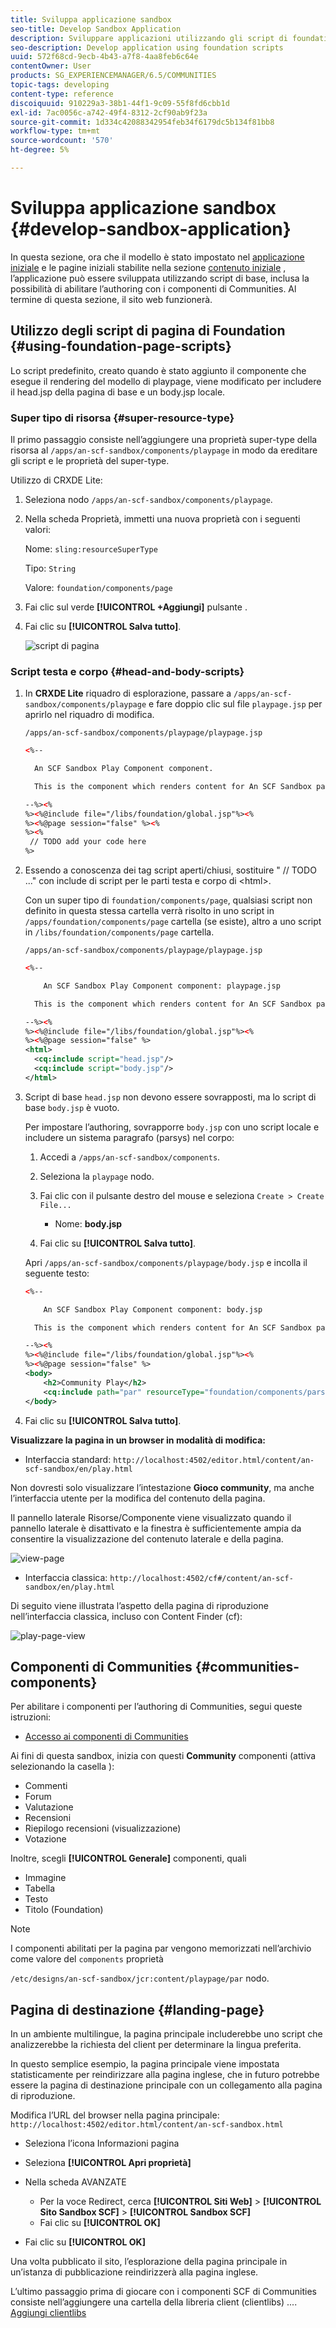 ```yaml
---
title: Sviluppa applicazione sandbox
seo-title: Develop Sandbox Application
description: Sviluppare applicazioni utilizzando gli script di foundation
seo-description: Develop application using foundation scripts
uuid: 572f68cd-9ecb-4b43-a7f8-4aa8feb6c64e
contentOwner: User
products: SG_EXPERIENCEMANAGER/6.5/COMMUNITIES
topic-tags: developing
content-type: reference
discoiquuid: 910229a3-38b1-44f1-9c09-55f8fd6cbb1d
exl-id: 7ac0056c-a742-49f4-8312-2cf90ab9f23a
source-git-commit: 1d334c42088342954feb34f6179dc5b134f81bb8
workflow-type: tm+mt
source-wordcount: '570'
ht-degree: 5%

---
```


# Sviluppa applicazione sandbox  {#develop-sandbox-application}

In questa sezione, ora che il modello è stato impostato nel [applicazione iniziale](initial-app.md) e le pagine iniziali stabilite nella sezione [contenuto iniziale](initial-content.md) , l’applicazione può essere sviluppata utilizzando script di base, inclusa la possibilità di abilitare l’authoring con i componenti di Communities. Al termine di questa sezione, il sito web funzionerà.

## Utilizzo degli script di pagina di Foundation {#using-foundation-page-scripts}

Lo script predefinito, creato quando è stato aggiunto il componente che esegue il rendering del modello di playpage, viene modificato per includere il head.jsp della pagina di base e un body.jsp locale.

### Super tipo di risorsa {#super-resource-type}

Il primo passaggio consiste nell’aggiungere una proprietà super-type della risorsa al `/apps/an-scf-sandbox/components/playpage` in modo da ereditare gli script e le proprietà del super-type.

Utilizzo di CRXDE Lite:

1. Seleziona nodo `/apps/an-scf-sandbox/components/playpage`.
1. Nella scheda Proprietà, immetti una nuova proprietà con i seguenti valori:

   Nome: `sling:resourceSuperType`

   Tipo: `String`

   Valore: `foundation/components/page`

1. Fai clic sul verde **[!UICONTROL +Aggiungi]** pulsante .
1. Fai clic su **[!UICONTROL Salva tutto]**.

   ![script di pagina](assets/page-script.png)

### Script testa e corpo {#head-and-body-scripts}

1. In **CRXDE Lite** riquadro di esplorazione, passare a `/apps/an-scf-sandbox/components/playpage` e fare doppio clic sul file `playpage.jsp` per aprirlo nel riquadro di modifica.

   `/apps/an-scf-sandbox/components/playpage/playpage.jsp`

   ```xml
   <%--
   
     An SCF Sandbox Play Component component.
   
     This is the component which renders content for An SCF Sandbox page.
   
   --%><%
   %><%@include file="/libs/foundation/global.jsp"%><%
   %><%@page session="false" %><%
   %><%
    // TODO add your code here
   %>
   ```

1. Essendo a conoscenza dei tag script aperti/chiusi, sostituire &quot; // TODO ...&quot; con include di script per le parti testa e corpo di &lt;html>.

   Con un super tipo di `foundation/components/page`, qualsiasi script non definito in questa stessa cartella verrà risolto in uno script in `/apps/foundation/components/page` cartella (se esiste), altro a uno script in `/libs/foundation/components/page` cartella.

   `/apps/an-scf-sandbox/components/playpage/playpage.jsp`

   ```xml
   <%--
   
       An SCF Sandbox Play Component component: playpage.jsp
   
     This is the component which renders content for An SCF Sandbox page.
   
   --%><%
   %><%@include file="/libs/foundation/global.jsp"%><%
   %><%@page session="false" %>
   <html>
     <cq:include script="head.jsp"/>
     <cq:include script="body.jsp"/>
   </html>
   ```

1. Script di base `head.jsp` non devono essere sovrapposti, ma lo script di base `body.jsp` è vuoto.

   Per impostare l’authoring, sovrapporre `body.jsp` con uno script locale e includere un sistema paragrafo (parsys) nel corpo:

   1. Accedi a `/apps/an-scf-sandbox/components`.
   1. Seleziona la `playpage` nodo.
   1. Fai clic con il pulsante destro del mouse e seleziona `Create > Create File...`

      * Nome: **body.jsp**
   1. Fai clic su **[!UICONTROL Salva tutto]**.

   Apri `/apps/an-scf-sandbox/components/playpage/body.jsp` e incolla il seguente testo:

   ```xml
   <%--
   
       An SCF Sandbox Play Component component: body.jsp
   
     This is the component which renders content for An SCF Sandbox page.
   
   --%><%
   %><%@include file="/libs/foundation/global.jsp"%><%
   %><%@page session="false" %>
   <body>
       <h2>Community Play</h2>
       <cq:include path="par" resourceType="foundation/components/parsys" />
   </body>
   ```

1. Fai clic su **[!UICONTROL Salva tutto]**.

**Visualizzare la pagina in un browser in modalità di modifica:**

* Interfaccia standard: `http://localhost:4502/editor.html/content/an-scf-sandbox/en/play.html`

Non dovresti solo visualizzare l’intestazione **Gioco community**, ma anche l’interfaccia utente per la modifica del contenuto della pagina.

Il pannello laterale Risorse/Componente viene visualizzato quando il pannello laterale è disattivato e la finestra è sufficientemente ampia da consentire la visualizzazione del contenuto laterale e della pagina.

![view-page](assets/view-page.png)

* Interfaccia classica: `http://localhost:4502/cf#/content/an-scf-sandbox/en/play.html`

Di seguito viene illustrata l’aspetto della pagina di riproduzione nell’interfaccia classica, incluso con Content Finder (cf):

![play-page-view](assets/play-page-view.png)

## Componenti di Communities {#communities-components}

Per abilitare i componenti per l’authoring di Communities, segui queste istruzioni:

* [Accesso ai componenti di Communities](basics.md#accessing-communities-components)

Ai fini di questa sandbox, inizia con questi **Community** componenti (attiva selezionando la casella ):

* Commenti
* Forum
* Valutazione
* Recensioni
* Riepilogo recensioni (visualizzazione)
* Votazione

Inoltre, scegli **[!UICONTROL Generale]** componenti, quali

* Immagine
* Tabella
* Testo
* Titolo (Foundation)

>[!NOTE]
>
>I componenti abilitati per la pagina par vengono memorizzati nell’archivio come valore del `components` proprietà
>
>`/etc/designs/an-scf-sandbox/jcr:content/playpage/par` nodo.

## Pagina di destinazione {#landing-page}

In un ambiente multilingue, la pagina principale includerebbe uno script che analizzerebbe la richiesta del client per determinare la lingua preferita.

In questo semplice esempio, la pagina principale viene impostata statisticamente per reindirizzare alla pagina inglese, che in futuro potrebbe essere la pagina di destinazione principale con un collegamento alla pagina di riproduzione.

Modifica l’URL del browser nella pagina principale: `http://localhost:4502/editor.html/content/an-scf-sandbox.html`

* Seleziona l’icona Informazioni pagina
* Seleziona **[!UICONTROL Apri proprietà]**
* Nella scheda AVANZATE

   * Per la voce Redirect, cerca **[!UICONTROL Siti Web]** > **[!UICONTROL Sito Sandbox SCF]** > **[!UICONTROL Sandbox SCF]**
   * Fai clic su **[!UICONTROL OK]**

* Fai clic su **[!UICONTROL OK]**

Una volta pubblicato il sito, l’esplorazione della pagina principale in un’istanza di pubblicazione reindirizzerà alla pagina inglese.

L’ultimo passaggio prima di giocare con i componenti SCF di Communities consiste nell’aggiungere una cartella della libreria client (clientlibs) .... [Aggiungi clientlibs](add-clientlibs.md)
